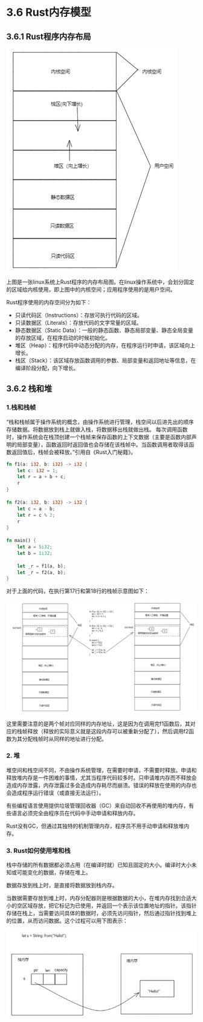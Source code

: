 # 3.6 Rust内存模型

## 3.6.1 Rust程序内存布局

![注释](../../assets/2.png)

上图是一张linux系统上Rust程序的内存布局图。在linux操作系统中，会划分固定的区域给内核使用，即上图中的内核空间；应用程序使用的是用户空间。

Rust程序使用的内存空间分为如下：
- 只读代码区（Instructions）：存放可执行代码的区域。
- 只读数据区（Literals）：存放代码的文字常量的区域。
- 静态数据区（Static Data）：一般的静态函数、静态局部变量、静态全局变量的存放区域，在程序启动的时候初始化。
- 堆区（Heap）：程序代码中动态分配的内存，在程序运行时申请，该区域向上增长。
- 栈区（Stack）：该区域存放函数调用的参数、局部变量和返回地址等信息，在编译阶段分配，向下增长。

## 3.6.2 栈和堆

### 1.栈和栈帧

“栈和栈帧属于操作系统的概念，由操作系统进行管理，栈空间以后进先出的顺序存储数据。将数据放到栈上就做入栈，将数据移出栈就做出栈。
每次调用函数时，操作系统会在栈顶创建一个栈帧来保存函数的上下文数据（主要是函数内部声明的局部变量），函数返回时返回值也会存储在该栈帧中。当函数调用者取得该函数返回值后，栈帧会被释放。”引用自《Rust入门秘籍》。

```Rust
fn f1(a: i32, b: i32) -> i32 {
    let c: i32 = 1;
    let r = a + b + c;
    r
}

fn f2(a: i32, b: i32) -> i32 {
    let c = a - b;
    let r = c % 2;
    r
}

fn main() {
    let a = 5i32;
    let b = 1i32;

    let _r = f1(a, b);
    let _r = f2(a, b);
}
```

对于上面的代码，在执行第17行和第18行的栈帧示意图如下：

![注释](../../assets/3.png)

这里需要注意的是两个帧对应同样的内存地址，这是因为在调用完f1函数后，其对应的栈帧释放（释放的实际意义就是这段内存可以被重新分配了），然后调用f2函数为其分配栈帧时从同样的地址进行分配。

### 2. 堆

堆空间和栈空间不同，不由操作系统管理，在需要时申请，不需要时释放。申请和释放堆内存是一件困难的事情，尤其当程序代码较多时。只申请堆内存而不释放会造成内存泄露，内存泄露过多会造成内存耗尽而崩溃。错误的释放在使用的内存也会造成程序运行错误（或直接无法运行）。

有些编程语言使用提供垃圾管理回收器（GC）来自动回收不再使用的堆内存，有些语言必须完全由程序员在代码中手动申请和释放内存。

Rust没有GC，但通过其独特的机制管理内存，程序员不用手动申请和释放堆内存。

### 3. Rust如何使用堆和栈

栈中存储的所有数据都必须占用（在编译时就）已知且固定的大小。编译时大小未知或可能变化的数据，存储在堆上。

数据存放到栈上时，是直接将数据放到栈内存。

当数据需要存放到堆上时，内存分配器则是根据数据的大小，在堆内存找到合适大小的空区域存放，把它标记为已使用，并返回一个表示该位置地址的指针。该指针存储在栈上，当需要访问具体的数据时，必须先访问指针，然后通过指针找到堆上的位置，从而访问数据。这个过程可以用下图表示：

![注释](../../assets/4.png)
